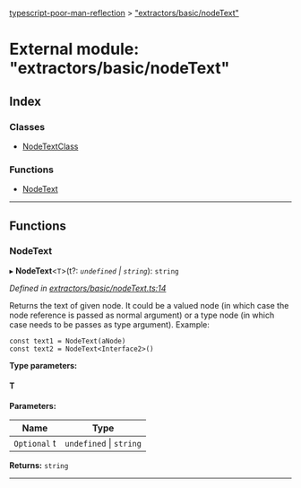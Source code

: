 [typescript-poor-man-reflection](../README.md) > ["extractors/basic/nodeText"](../modules/_extractors_basic_nodetext_.md)

# External module: "extractors/basic/nodeText"

## Index

### Classes

* [NodeTextClass](../classes/_extractors_basic_nodetext_.nodetextclass.md)

### Functions

* [NodeText](_extractors_basic_nodetext_.md#nodetext)

---

## Functions

<a id="nodetext"></a>

###  NodeText

▸ **NodeText**<`T`>(t?: *`undefined` \| `string`*): `string`

*Defined in [extractors/basic/nodeText.ts:14](https://github.com/cancerberoSgx/typescript-poor-man-reflection/blob/f49b48b/src/extractors/basic/nodeText.ts#L14)*

Returns the text of given node. It could be a valued node (in which case the node reference is passed as normal argument) or a type node (in which case needs to be passes as type argument). Example:

```
const text1 = NodeText(aNode)
const text2 = NodeText<Interface2>()
```

**Type parameters:**

#### T 
**Parameters:**

| Name | Type |
| ------ | ------ |
| `Optional` t | `undefined` \| `string` |

**Returns:** `string`

___

